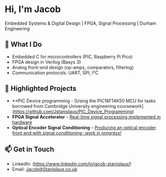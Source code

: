 # Hi, I'm Jacob
Embedded Systems & Digital Design | FPGA, Signal Processing | Durham Engineering

## 🔧 What I Do
- Embedded C for microcontrollers (PIC, Raspberry Pi Pico)  
- FPGA design in Verilog (Basys 3)  
- Analog front-end design (op-amps, comparators, filtering)  
- Communication protocols: UART, SPI, I²C

## 📌 Highlighted Projects
- **PIC Device programming - [Using the PIC18F14K50 MCU for tasks borrowed from Cambridge University engineering coursework] (https://github.com/Jstanislaus/PIC_Device_Programming)  
- **FPGA Signal Accelerator** – [Real-time signal processing implemented in hardware  ](https://github.com/Jstanislaus/FPGA_Accelerated_Image_Processing)
- **Optical Encoder Signal Conditioning** – [Producing an optical encoder front end with signal conditioning- work in progress!](https://github.com/Jstanislaus/Optical_Encoder_Signal_Conditioning_Circuit_Design)

## 📫 Get in Touch
- LinkedIn: (https://www.linkedin.com/in/jacob-stanislaus/)
- Email: Jacob@Stanislaus.co.uk

